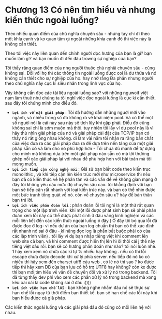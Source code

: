 # Chương 13 Có nên tìm hiểu và nhưng kiến thức ngoài luồng?

Theo nhiều quan điểm của chủ nghĩa chuyên sâu - nhưng tay chỉ đi theo một khía cạnh và ko quan tâm gì ngoài những khía cạnh đó thì việc này là không cần thiết.

Theo tôi việc này liên quan đến chính người đọc hướng của bạn là gì? bạn muốn làm gì? và bạn muốn đi đến đâu trowng sự nghiệp của bạn?

Tôi thấy răng quan điểm của nhg người thuộc chủ nghiã chuyên sâu - cũng không sai. Đỗi với họ thì các thông tin ngoài luồng được coi là dư thừa và nó không cần thiết cho sự nghiệp của họ. hay nhỡ rằng Đa phần nhưng người theo chủ nghĩa này cực kì siêu nhân trong lĩnh vực của họ.

Vậy không cần đọc các tài liệu ngoài luồng sao? với những nguwoif việt nam làm thuê như chúng ta tôi nghĩ việc đọc ngoài luồng là cực kì cần thiết. sau đây tôi chứng minh cho điều đó.

- **`Lợi ích về mặt giải pháp`** : Tôi đã hướng dẫn những nguời mới vào ngành, và nhiều trong số đó không rõ về khái niệm pool. Và có thể một số nguời nói là cái này sau này sẽ tích lũy khi gặp phải. Điều đó cũng không sai chỉ là sớm muộn mà thôi. tuy nhiên tôi lấy ví dụ pool này là vì hãy thử nhìn giải pháp của nó và giải pháp cài đặt của TCP/IP bạn có thấy nó rất giống nhau không. đi làm vài năm tôi nhận ra rằng bản chất của việc đưa ra các giải pháp đưa ra đề dựa trên nền tảng của một giải pháp sẵn có và làm cho nó phù hợp hơn - Tôi chưa đủ mạnh để tự dựng cho mình mà không dựa trên một giải pháp nào sẵn có mà tôi thường ghép nối các giải pháp lại với nhau đề phù hợp hơn với bài toán mà tôi mong muốn.
- **`Lợi ích tiếp cận công nghệ mới`** : Giả sử bạn biết code theo kiến truc monolithic , và khi tiếp  cận lên kiến trúc mới như microservice thì nếu bạn đã có kiến thức về hệ phân tán và các vấn đề về không gian mạng ở đây tôi không yêu cầu mức độ chuyên sâu cao. tôi khẳng định với bạn bạn sẽ tiếp cận rất nhanh với loại kiến trúc này. và bạn có thể nhìn được một bức tranh tổng quát về nó. còn về chuyên sâu ư? hãy để bản thân bạn trả lời.
- **`Lợi ích việc phán đoán lỗi`** : phán đoán lỗi tôi nghĩ là một thứ rất quan trọng cho một lập trình viên. khi một lỗi được phát sinh bạn sẽ phải phán đoán xem lỗi này có thể được phát sinh ở đâu vâng kinh nghiệm và các mỗi liên kết đến các kiến thức ngoài luồng ở đây.( Ở đây tôi bỏ qua lỗi đã được đọc ở log- vì nếu dự án của bạn log chuẩn thì bạn có thể xác định rất nhanh nó sai ở đâu - kĩ năng đọc log là phần bắt buộc phải có của các lập trình viên) . tôi lấy ví dụ bạn nhập tiếng việt khi comment lên web site cả bạn. và khi comment được hiển thị lên hì ôi thôi cái j thế này tiếng việt đâu rồi. bạn sẽ có hướng phấn đoán như nào? tôi nói luôn nhé. 1 hãy xem xem nó chứa các kí tự % nhiều hay không . nếu có thì lỗi escape chưa được decode khi xử lý phía server. nếu tiếp đó nó ko có nhiều thì hãy xem đến charset utf8 cảu web . có lẽ nó thì sao ? ko được tiếp thì hãy xem DB của bạn lưu có hỗ trợ UTF8 hay không? còn ko được thì bạn mới tìm hiểu về vấn đề chuyển đổi và xử lý nó trong backend. Tôi đã từng thấy dev phi vào xem các phần xử lý nó trong backend mà xong kêu oai oái là code không sai ở đâu :))))
- **`Lợi ích việc hạn chế lỗi`** : bạn không nghe nhầm đâu nó sẽ thực sự hạn chế lỗi ngay từ thời điểm bạn thiết kế. bạn sẽ hạn chế các lỗi này khi bạn hiểu được cá giả pháp.

Các kiến thức ngoài luồng và các giải phá đâu đó cũng có mỗi liên hệ với nhau.
